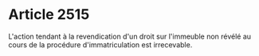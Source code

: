 # Article 2515

L'action tendant à la revendication d'un droit sur l'immeuble non révélé au cours de la procédure d'immatriculation est irrecevable.